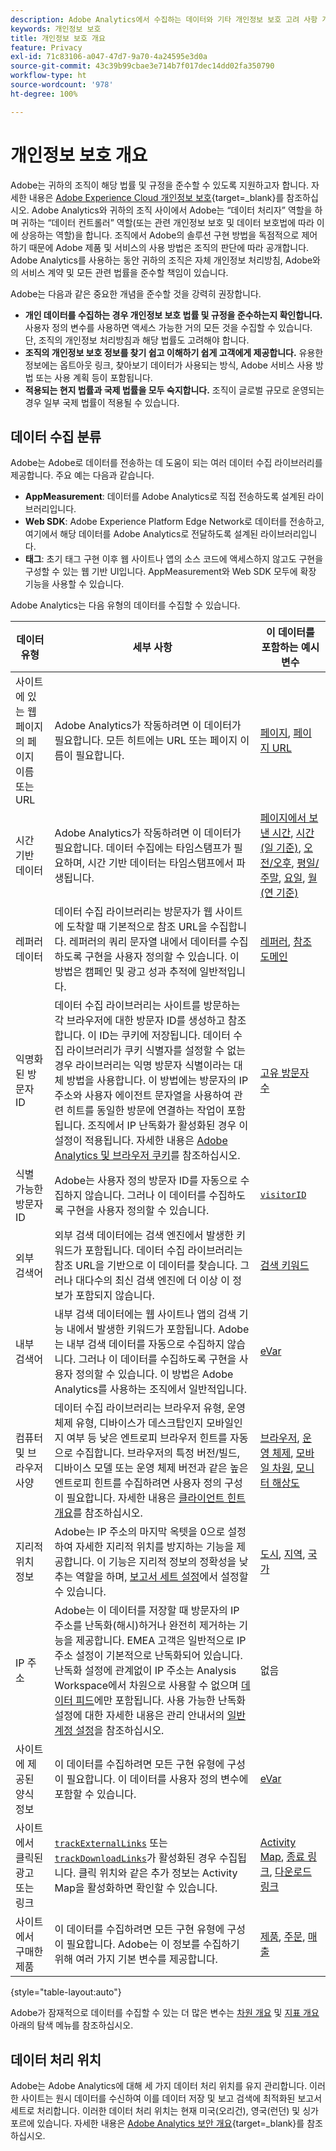 ```yaml
---
description: Adobe Analytics에서 수집하는 데이터와 기타 개인정보 보호 고려 사항 개요.
keywords: 개인정보 보호
title: 개인정보 보호 개요
feature: Privacy
exl-id: 71c83106-a047-47d7-9a70-4a24595e3d0a
source-git-commit: 43c39b99cbae3e714b7f017dec14dd02fa350790
workflow-type: ht
source-wordcount: '978'
ht-degree: 100%

---
```


# 개인정보 보호 개요

Adobe는 귀하의 조직이 해당 법률 및 규정을 준수할 수 있도록 지원하고자 합니다. 자세한 내용은 [Adobe Experience Cloud 개인정보 보호](https://www.adobe.com/kr/privacy/experience-cloud.html){target=_blank}를 참조하십시오. Adobe Analytics와 귀하의 조직 사이에서 Adobe는 “데이터 처리자” 역할을 하며 귀하는 “데이터 컨트롤러” 역할(또는 관련 개인정보 보호 및 데이터 보호법에 따라 이에 상응하는 역할)을 합니다. 조직에서 Adobe의 솔루션 구현 방법을 독점적으로 제어하기 때문에 Adobe 제품 및 서비스의 사용 방법은 조직의 판단에 따라 공개합니다. Adobe Analytics를 사용하는 동안 귀하의 조직은 자체 개인정보 처리방침, Adobe와의 서비스 계약 및 모든 관련 법률을 준수할 책임이 있습니다.

Adobe는 다음과 같은 중요한 개념을 준수할 것을 강력히 권장합니다.

* **개인 데이터를 수집하는 경우 개인정보 보호 법률 및 규정을 준수하는지 확인합니다.** 사용자 정의 변수를 사용하면 액세스 가능한 거의 모든 것을 수집할 수 있습니다. 단, 조직의 개인정보 처리방침과 해당 법률도 고려해야 합니다.
* **조직의 개인정보 보호 정보를 찾기 쉽고 이해하기 쉽게 고객에게 제공합니다.** 유용한 정보에는 옵트아웃 링크, 찾아보기 데이터가 사용되는 방식, Adobe 서비스 사용 방법 또는 사용 계획 등이 포함됩니다.
* **적용되는 현지 법률과 국제 법률을 모두 숙지합니다.** 조직이 글로벌 규모로 운영되는 경우 일부 국제 법률이 적용될 수 있습니다.

## 데이터 수집 분류

Adobe는 Adobe로 데이터를 전송하는 데 도움이 되는 여러 데이터 수집 라이브러리를 제공합니다. 주요 예는 다음과 같습니다.

* **AppMeasurement**: 데이터를 Adobe Analytics로 직접 전송하도록 설계된 라이브러리입니다.
* **Web SDK**: Adobe Experience Platform Edge Network로 데이터를 전송하고, 여기에서 해당 데이터를 Adobe Analytics로 전달하도록 설계된 라이브러리입니다.
* **태그**: 초기 태그 구현 이후 웹 사이트나 앱의 소스 코드에 액세스하지 않고도 구현을 구성할 수 있는 웹 기반 UI입니다. AppMeasurement와 Web SDK 모두에 확장 기능을 사용할 수 있습니다.

Adobe Analytics는 다음 유형의 데이터를 수집할 수 있습니다.

| 데이터 유형 | 세부 사항 | 이 데이터를 포함하는 예시 변수 |
| --- | --- | --- |
| 사이트에 있는 웹 페이지의 페이지 이름 또는 URL | Adobe Analytics가 작동하려면 이 데이터가 필요합니다. 모든 히트에는 URL 또는 페이지 이름이 필요합니다. | [페이지](../components/dimensions/page.md), [페이지 URL](../components/dimensions/page-url.md) |
| 시간 기반 데이터 | Adobe Analytics가 작동하려면 이 데이터가 필요합니다. 데이터 수집에는 타임스탬프가 필요하며, 시간 기반 데이터는 타임스탬프에서 파생됩니다. | [페이지에서 보낸 시간](../components/dimensions/time-spent-on-page.md), [시간(일 기준)](../components/dimensions/hour-of-day.md), [오전/오후](../components/dimensions/am-pm.md), [평일/주말](../components/dimensions/weekday-weekend.md), [요일](../components/dimensions/day-of-week.md), [월(연 기준)](../components/dimensions/month-of-year.md) |
| 레퍼러 데이터 | 데이터 수집 라이브러리는 방문자가 웹 사이트에 도착할 때 기본적으로 참조 URL을 수집합니다. 레퍼러의 쿼리 문자열 내에서 데이터를 수집하도록 구현을 사용자 정의할 수 있습니다. 이 방법은 캠페인 및 광고 성과 추적에 일반적입니다. | [레퍼러](../components/dimensions/referrer.md), [참조 도메인](../components/dimensions/referring-domain.md) |
| 익명화된 방문자 ID | 데이터 수집 라이브러리는 사이트를 방문하는 각 브라우저에 대한 방문자 ID를 생성하고 참조합니다. 이 ID는 쿠키에 저장됩니다. 데이터 수집 라이브러리가 쿠키 식별자를 설정할 수 없는 경우 라이브러리는 익명 방문자 식별이라는 대체 방법을 사용합니다. 이 방법에는 방문자의 IP 주소와 사용자 에이전트 문자열을 사용하여 관련 히트를 동일한 방문에 연결하는 작업이 포함됩니다. 조직에서 IP 난독화가 활성화된 경우 이 설정이 적용됩니다. 자세한 내용은 [Adobe Analytics 및 브라우저 쿠키](cookies/cookies.md)를 참조하십시오. | [고유 방문자 수](../components/metrics/unique-visitors.md) |
| 식별 가능한 방문자 ID | Adobe는 사용자 정의 방문자 ID를 자동으로 수집하지 않습니다. 그러나 이 데이터를 수집하도록 구현을 사용자 정의할 수 있습니다. | [`visitorID`](../implement/vars/config-vars/visitorid.md) |
| 외부 검색어 | 외부 검색 데이터에는 검색 엔진에서 발생한 키워드가 포함됩니다. 데이터 수집 라이브러리는 참조 URL을 기반으로 이 데이터를 찾습니다. 그러나 대다수의 최신 검색 엔진에 더 이상 이 정보가 포함되지 않습니다. | [검색 키워드](../components/dimensions/search-keyword.md) |
| 내부 검색어 | 내부 검색 데이터에는 웹 사이트나 앱의 검색 기능 내에서 발생한 키워드가 포함됩니다. Adobe는 내부 검색 데이터를 자동으로 수집하지 않습니다. 그러나 이 데이터를 수집하도록 구현을 사용자 정의할 수 있습니다. 이 방법은 Adobe Analytics를 사용하는 조직에서 일반적입니다. | [eVar](../components/dimensions/evar.md) |
| 컴퓨터 및 브라우저 사양 | 데이터 수집 라이브러리는 브라우저 유형, 운영 체제 유형, 디바이스가 데스크탑인지 모바일인지 여부 등 낮은 엔트로피 브라우저 힌트를 자동으로 수집합니다. 브라우저의 특정 버전/빌드, 디바이스 모델 또는 운영 체제 버전과 같은 높은 엔트로피 힌트를 수집하려면 사용자 정의 구성이 필요합니다. 자세한 내용은 [클라이언트 힌트 개요](client-hints.md)를 참조하십시오. | [브라우저](../components/dimensions/browser.md), [운영 체제](../components/dimensions/operating-systems.md), [모바일 차원](../components/dimensions/mobile-dimensions.md), [모니터 해상도](../components/dimensions/monitor-resolution.md) |
| 지리적 위치 정보 | Adobe는 IP 주소의 마지막 옥텟을 0으로 설정하여 자세한 지리적 위치를 방지하는 기능을 제공합니다. 이 기능은 지리적 정보의 정확성을 낮추는 역할을 하며, [보고서 세트 설정](https://experienceleague.adobe.com/docs/analytics/admin/admin-tools/manage-report-suites/edit-report-suite/report-suite-general/general-acct-settings-admin.html)에서 설정할 수 있습니다. | [도시](../components/dimensions/cities.md), [지역](../components/dimensions/regions.md), [국가](../components/dimensions/countries.md) |
| IP 주소 | Adobe는 이 데이터를 저장할 때 방문자의 IP 주소를 난독화(해시)하거나 완전히 제거하는 기능을 제공합니다. EMEA 고객은 일반적으로 IP 주소 설정이 기본적으로 난독화되어 있습니다. 난독화 설정에 관계없이 IP 주소는 Analysis Workspace에서 차원으로 사용할 수 없으며 [데이터 피드](../export/analytics-data-feed/data-feed-overview.md)에만 포함됩니다. 사용 가능한 난독화 설정에 대한 자세한 내용은 관리 안내서의 [일반 계정 설정](../admin/admin/c-manage-report-suites/c-edit-report-suites/general/general-acct-settings-admin.md)을 참조하십시오. | 없음 |
| 사이트에 제공된 양식 정보 | 이 데이터를 수집하려면 모든 구현 유형에 구성이 필요합니다. 이 데이터를 사용자 정의 변수에 포함할 수 있습니다. | [eVar](../components/dimensions/evar.md) |
| 사이트에서 클릭된 광고 또는 링크 | [`trackExternalLinks`](../implement/vars/config-vars/trackexternallinks.md) 또는 [`trackDownloadLinks`](../implement/vars/config-vars/trackdownloadlinks.md)가 활성화된 경우 수집됩니다. 클릭 위치와 같은 추가 정보는 Activity Map을 활성화하면 확인할 수 있습니다. | [Activity Map](../analyze/activity-map/activity-map.md), [종료 링크](../components/dimensions/exit-link.md), [다운로드 링크](../components/dimensions/download-link.md) |
| 사이트에서 구매한 제품 | 이 데이터를 수집하려면 모든 구현 유형에 구성이 필요합니다. Adobe는 이 정보를 수집하기 위해 여러 가지 기본 변수를 제공합니다. | [제품](../components/dimensions/product.md), [주문](../components/metrics/orders.md), [매출](../components/metrics/revenue.md) |

{style="table-layout:auto"}

Adobe가 잠재적으로 데이터를 수집할 수 있는 더 많은 변수는 [차원 개요](../components/dimensions/overview.md) 및 [지표 개요](../components/metrics/overview.md) 아래의 탐색 메뉴를 참조하십시오.

## 데이터 처리 위치

Adobe는 Adobe Analytics에 대해 세 가지 데이터 처리 위치를 유지 관리합니다. 이러한 사이트는 원시 데이터를 수신하여 이를 데이터 저장 및 보고 검색에 최적화된 보고서 세트로 처리합니다. 이러한 데이터 처리 위치는 현재 미국(오리건), 영국(런던) 및 싱가포르에 있습니다. 자세한 내용은 [Adobe Analytics 보안 개요](https://www.adobe.com/kr/content/dam/cc/en/trust-center/ungated/whitepapers/experience-cloud/adb-analytics-security-wp.pdf){target=_blank}를 참조하십시오.
